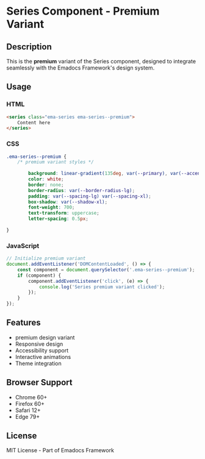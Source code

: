 # Series Component - Premium Variant

## Description
This is the **premium** variant of the Series component, designed to integrate seamlessly with the Emadocs Framework's design system.

## Usage

### HTML
```html
<series class="ema-series ema-series--premium">
    Content here
</series>
```

### CSS
```css
.ema-series--premium {
    /* premium variant styles */
    
        background: linear-gradient(135deg, var(--primary), var(--accent));
        color: white;
        border: none;
        border-radius: var(--border-radius-lg);
        padding: var(--spacing-lg) var(--spacing-xl);
        box-shadow: var(--shadow-xl);
        font-weight: 700;
        text-transform: uppercase;
        letter-spacing: 0.5px;
    
}
```

### JavaScript
```javascript
// Initialize premium variant
document.addEventListener('DOMContentLoaded', () => {
    const component = document.querySelector('.ema-series--premium');
    if (component) {
        component.addEventListener('click', (e) => {
            console.log('Series premium variant clicked');
        });
    }
});
```

## Features
- premium design variant
- Responsive design
- Accessibility support
- Interactive animations
- Theme integration

## Browser Support
- Chrome 60+
- Firefox 60+
- Safari 12+
- Edge 79+

## License
MIT License - Part of Emadocs Framework
